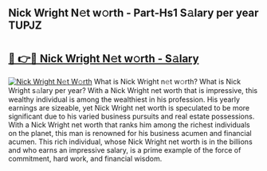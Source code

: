 ## Nick Wright N𝚎t w𝚘rth - Part-Hs1 S𝚊lary per year TUPJZ

# <h2><a href="http://gc2n4y.nevu.top/?p=Nick+Wright">🔗 👉🔴 Nick Wright N𝚎t w𝚘rth - S𝚊lary</a></h2>

[![Nick Wright N𝚎t W𝚘rth](https://i.imgur.com/Oavwk0R.jpeg)](http://gc2n4y.nevu.top/?p=Nick+Wright)
What is Nick Wright n𝚎t w𝚘rth? What is Nick Wright s𝚊lary per year?
With a Nick Wright net worth that is impressive, this wealthy individual is among the wealthiest in his profession. His yearly earnings are sizeable, yet Nick Wright net worth is speculated to be more significant due to his varied business pursuits and real estate possessions. With a Nick Wright net worth that ranks him among the richest individuals on the planet, this man is renowned for his business acumen and financial acumen. This rich individual, whose Nick Wright net worth is in the billions and who earns an impressive salary, is a prime example of the force of commitment, hard work, and financial wisdom.

